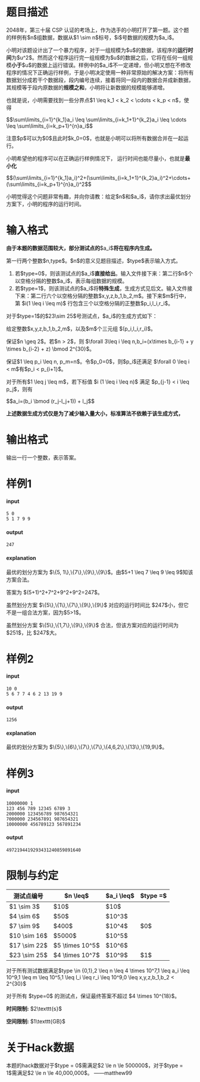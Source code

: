 # 题目描述

<p>2048年，第三十届 CSP 认证的考场上，作为选手的小明打开了第一题。这个题的样例有$n$组数据，数据从$1 \sim n$标号，$i$号数据的规模为$a_i$。</p>
<p>小明对该题设计出了一个暴力程序，对于一组规模为$u$的数据，该程序的<strong>运行时间</strong>为$u^2$。然而这个程序运行完一组规模为$u$的数据之后，它将在任何一组规模<strong>小于</strong>$u$的数据上运行错误。样例中的$a_i$不一定递增，但小明又想在不修改程序的情况下正确运行样例，于是小明决定使用一种非常原始的解决方案：将所有数据划分成若干个数据段，段内编号连续，接着将同一段内的数据合并成新数据，其规模等于段内原数据的<strong>规模之和</strong>，小明将让新数据的规模能够递增。</p>
<p>也就是说，小明需要找到一些分界点$1 \leq k_1 &lt; k_2 &lt; \cdots &lt; k_p &lt; n$，使得</p>
<p>$$\sum\limits_{i=1}^{k_1}a_i \leq \sum\limits_{i=k_1+1}^{k_2}a_i \leq  \cdots \leq \sum\limits_{i=k_p+1}^{n}a_i$$</p>
<p>注意$p$可以为$0$且此时$k_0=0$，也就是小明可以将所有数据合并在一起运行。</p>
<p>小明希望他的程序可以在正确运行样例情况下， 运行时间也能尽量小，也就是<strong>最小化</strong></p>
<p>$$(\sum\limits_{i=1}^{k_1}a_i)^2+(\sum\limits_{i=k_1+1}^{k_2}a_i)^2+\cdots+(\sum\limits_{i=k_p+1}^{n}a_i)^2$$</p>
<p>小明觉得这个问题非常有趣，并向你请教：给定$n$和$a_i$，请你求出最优划分方案下，小明的程序的运行时间。</p>

# 输入格式


<p><strong>由于本题的数据范围较大，部分测试点的</strong>$a_i$<strong>将在程序内生成。</strong></p>
<p>第一行两个整数$n,type$。$n$的意义见题目描述，$type$表示输入方式。</p>
<ol><li>若$type=0$，则该测试点的$a_i$<strong>直接给出</strong>。输入文件接下来：第二行$n$个以空格分隔的整数$a_i$，表示每组数据的规模。</li>
<li>若$type=1$，则该测试点的$a_i$将<strong>特殊生成</strong>，生成方式见后文。输入文件接下来：第二行六个以空格分隔的整数$x,y,z,b_1,b_2,m$。接下来$m$行中，第 $i(1 \leq i \leq m)$ 行包含三个以空格分隔的正整数$p_i,l_i,r_i$。</li>
</ol><p>对于$type=1$的$23\sim 25$号测试点，$a_i$的生成方式如下：</p>
<p>给定整数$x,y,z,b_1,b_2,m$，以及$m$个三元组 $(p_i,l_i,r_i)$。</p>
<p>保证$n \geq 2$。若$n &gt; 2$，则 $\forall 3\leq i \leq n,b_i=(x\times b_{i-1} + y \times b_{i-2} + z) \bmod 2^{30}$。</p>
<p>保证$1 \leq p_i \leq n, p_m=n$。令$p_0=0$，则$p_i$还满足 $\forall 0 \leq i &lt; m$有$p_i &lt; p_{i+1}$。</p>
<p>对于所有$1 \leq j \leq m$，若下标值 $i (1 \leq i \leq n)$ 满足 $p_{j-1} &lt; i \leq p_j$，则有</p>
<p>$$a_i=(b_i \bmod (r_j-l_j+1)) + l_j$$</p>
<p><strong>上述数据生成方式仅是为了减少输入量大小，标准算法不依赖于该生成方式，</strong></p>

# 输出格式


<p>输出一行一个整数，表示答案。</p>

# 样例1


<h4>input</h4>
<pre><code class="sh_plain">5 0
5 1 7 9 9</code></pre>
<h4>output</h4>
<pre><code>247</code></pre>
<h4>explanation</h4>
<p>最优的划分方案为 $\{5, 1\},\{7\},\{9\},\{9\}$。由$5+1 \leq 7 \leq 9 \leq 9$知该方案合法。</p>
<p>答案为 $(5+1)^2+7^2+9^2+9^2=247$。</p>
<p>虽然划分方案  $\{5\},\{1\},\{7\},\{9\},\{9\}$ 对应的运行时间比 $247$小，但它不是一组合法方案，因为$5&gt;1$。</p>
<p>虽然划分方案 $\{5\},\{1,7\},\{9\},\{9\}$ 合法，但该方案对应的运行时间为$251$，比 $247$大。</p>

# 样例2


<h4>input</h4>
<pre><code class="sh_plain">10 0
5 6 7 7 4 6 2 13 19 9</code></pre>
<h4>output</h4>
<pre><code class="sh_plain">1256</code></pre>
<h4>explanation</h4>
<p>最优的划分方案为 $\{5\},\{6\},\{7\},\{7\},\{4,6,2\},\{13\},\{19,9\}$。</p>

# 样例3


<h4>input</h4>
<pre><code class="sh_plain">10000000 1
123 456 789 12345 6789 3
2000000 123456789 987654321
7000000 234567891 987654321
10000000 456789123 567891234</code></pre>
<h4>output</h4>
<pre><code class="sh_plain">4972194419293431240859891640</code></pre>

# 限制与约定


<table class="table table-bordered table-text-center table-vertical-middle"><thead><tr><th>测试点编号</th>
    <th>$n \leq$</th>
    <th>$a_i \leq$<br/></th>
    <th>$type =$</th>
    </tr></thead><tbody><tr><td>$1 \sim 3$<br/></td>
    <td>$10$<br/></td>
    <td>$10$<br/></td>
    <td rowspan="5">$0$<br/></td>
  </tr><tr><td>$4 \sim 6$</td>
    <td>$50$<br/></td>
    <td>$10^3$<br/></td>
  </tr><tr><td>$7 \sim 9$</td>
    <td>$400$</td>
    <td>$10^4$</td>
  </tr><tr><td>$10 \sim 16$<br/></td>
    <td>$5000$</td>
    <td>$10^5$</td>
  </tr><tr><td>$17 \sim 22$</td>
    <td>$5 \times 10^5$</td>
    <td>$10^6$</td>
  </tr><tr><td>$23 \sim 25$</td>
    <td>$4 \times 10^7$</td>
    <td>$10^9$</td>
    <td>$1$<br/></td>
  </tr></tbody></table><p>对于所有测试数据满足$type \in {0,1},2 \leq n \leq 4 \times 10^7,1 \leq a_i \leq 10^9,1 \leq m \leq 10^5,1 \leq l_i \leq r_i \leq 10^9,0 \leq x,y,z,b_1,b_2 &lt; 2^{30}$</p>
<p>对于所有 $type=0$ 的测试点，保证最终答案不超过 $4 \times 10^{18}$。</p>
<p><strong>时间限制:</strong> $2\texttt{s}$</p>
<p><strong>空间限制:</strong> $1\texttt{GB}$</p>

# 关于Hack数据


<p>本题的hack数据对于$type = 0$需满足$2 \le n \le 500000$，对于$type = 1$需满足$2 \le n \le 40,000,000$。 ——matthew99</p>
